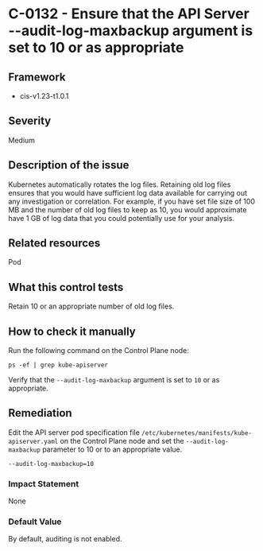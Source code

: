 # C-0132 - Ensure that the API Server --audit-log-maxbackup argument is set to 10 or as appropriate

## Framework
* cis-v1.23-t1.0.1
 
## Severity
Medium

## Description of the issue
Kubernetes automatically rotates the log files. Retaining old log files ensures that you would have sufficient log data available for carrying out any investigation or correlation. For example, if you have set file size of 100 MB and the number of old log files to keep as 10, you would approximate have 1 GB of log data that you could potentially use for your analysis.
 
## Related resources
Pod
 
## What this control tests 
Retain 10 or an appropriate number of old log files.
 
## How to check it manually 
Run the following command on the Control Plane node:

 
```
ps -ef | grep kube-apiserver

```
 Verify that the `--audit-log-maxbackup` argument is set to `10` or as appropriate.
 
## Remediation
Edit the API server pod specification file `/etc/kubernetes/manifests/kube-apiserver.yaml` on the Control Plane node and set the `--audit-log-maxbackup` parameter to 10 or to an appropriate value.

 
```
--audit-log-maxbackup=10

```
 
### Impact Statement
None
 
### Default Value
By default, auditing is not enabled.
 
